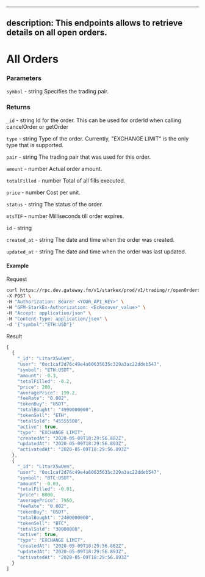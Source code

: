 
---
description: This endpoints allows to retrieve details on all open orders.
---
# **All Orders**

### **Parameters**
`symbol` - string
Specifies the trading pair.

### **Returns**
`_id` - string
Id for the order. This can be used for orderId when calling cancelOrder or getOrder

`type` - string
Type of the order. Currently, "EXCHANGE LIMIT" is the only type that is supported.

`pair` - string
The trading pair that was used for this order.

`amount` - number
Actual order amount.

`totalFilled` - number
Total of all fills executed.

`price` - number
Cost per unit.

`status` - string
The status of the order.

`mtsTIF` - number
Milliseconds till order expires.

`id` - string

`created_at` - string
The date and time when the order was created.

`updated_at` - string
The date and time when the order was last updated.

#### **Example**

Request

```bash
curl https://rpc.dev.gateway.fm/v1/starkex/prod/v1/trading/r/openOrders \
-X POST \
-H "Authorization: Bearer <YOUR_API_KEY>" \
-H "GFM-StarkEx-Authorization: <EcRecover_value>" \
-H "Accept: application/json" \
-H "Content-Type: application/json" \  
-d '{"symbol":"ETH:USD"}'
```


Result

```javascript
[
  {
    "_id": "L1tarX5wUem",
    "user": "0xc1caf2d76c49e4a60635635c329a3ac22ddeb547",
    "symbol": "ETH:USDT",
    "amount": -0.3,
    "totalFilled": -0.2,
    "price": 200,
    "averagePrice": 199.2,
    "feeRate": "0.002",
    "tokenBuy": "USDT",
    "totalBought": "4990000000",
    "tokenSell": "ETH",
    "totalSold": "45555500",
    "active": true,
    "type": "EXCHANGE LIMIT",
    "createdAt": "2020-05-09T18:29:56.882Z",
    "updatedAt": "2020-05-09T18:29:56.893Z",
    "activatedAt": "2020-05-09T18:29:56.893Z"
  },
  {
    "_id": "L1tarX5wUem",
    "user": "0xc1caf2d76c49e4a60635635c329a3ac22ddeb547",
    "symbol": "BTC:USDT",
    "amount": -0.03,
    "totalFilled": -0.01,
    "price": 8000,
    "averagePrice": 7950,
    "feeRate": "0.002",
    "tokenBuy": "USDT",
    "totalBought": "2400000000",
    "tokenSell": "BTC",
    "totalSold": "30000000",
    "active": true,
    "type": "EXCHANGE LIMIT",
    "createdAt": "2020-05-09T18:29:56.882Z",
    "updatedAt": "2020-05-09T18:29:56.893Z",
    "activatedAt": "2020-05-09T18:29:56.893Z"
  }
]

```